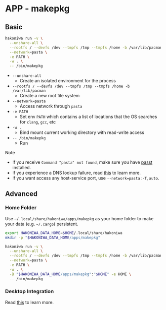 # APP - makepkg

## Basic

```sh
hakoniwa run -v \
  --unshare-all \
  --rootfs / --devfs /dev --tmpfs /tmp --tmpfs /home -b /var/lib/pacman \
  --network=pasta \
  -e PATH \
  -w . \
  -- /bin/makepkg
```

- `--unshare-all`
  - Create an isolated environment for the process
- `--rootfs / --devfs /dev --tmpfs /tmp --tmpfs /home -b /var/lib/pacman`
  - Create a new root file system
- `--network=pasta`
  - Access network through `pasta`
- `-e PATH`
  - Set env `PATH` which contains a list of locations that the OS searches for `clang`, `gcc`, etc
- `-w .`
  - Bind mount current working directory with read-write access
- `-- /bin/makepkg`
  - Run

> [!NOTE]
>
> - If you receive `Command "pasta" not found`, make sure you have [passt](https://passt.top/passt/about/) installed.
> - If you experience a DNS lookup failure, read [this](../troubleshooting-systemd-resolved) to learn more.
> - If you want access any host-service port, use `--network=pasta:-T,auto`.

## Advanced

### Home Folder

Use `~/.local/share/hakoniwa/apps/makepkg` as your home folder to make your data (e.g. `~/.cargo`) persistent.

```sh
export HAKONIWA_DATA_HOME=$HOME/.local/share/hakoniwa
mkdir -p "$HAKONIWA_DATA_HOME/apps/makepkg"

hakoniwa run -v \
  --unshare-all \
  --rootfs / --devfs /dev --tmpfs /tmp --tmpfs /home -b /var/lib/pacman \
  --network=pasta \
  -e PATH \
  -w . \
  -B "$HAKONIWA_DATA_HOME/apps/makepkg":"$HOME" -e HOME \
  -- /bin/makepkg
```

### Desktop Integration

Read [this](../howto-desktop-integration) to learn more.
